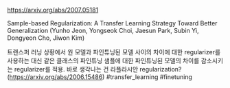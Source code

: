 https://arxiv.org/abs/2007.05181

Sample-based Regularization: A Transfer Learning Strategy Toward Better
  Generalization (Yunho Jeon, Yongseok Choi, Jaesun Park, Subin Yi, Dongyeon Cho, Jiwon Kim)

트랜스퍼 러닝 상황에서 원 모델과 파인튜닝된 모델 사이의 차이에 대한 regularizer를 사용하는 대신 같은 클래스의 파인튜닝 샘플에 대한 파인튜닝된 모델의 차이를 감소시키는 regularizer를 적용. 바로 생각나는 건 라플라시안 regularization? (https://arxiv.org/abs/2006.15486) #transfer_learning #finetuning